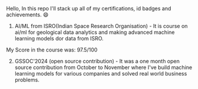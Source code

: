 Hello, In this repo I'll stack up all of my certifications, id badges and achievements. 😄

1. AI/ML from ISRO(Indian Space Research Organisation) - It is course on ai/ml for geological
data analytics and making advanced machine learning models dor data from ISRO.

My Score in the course was: 97.5/100 


2. GSSOC'2024 (open source contribution) - It was a one month open source contribution from
October to November where I've build machine learning models for various companies and
solved real world business problems.
